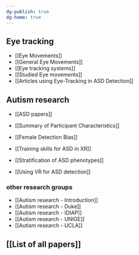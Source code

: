 ```yaml
---
dg-publish: true
dg-home: true
---
```


## Eye tracking

- [[Eye Movements]]
- [[General Eye Movements]]
- [[Eye tracking systems]]
- [[Studied Eye movements]]
- [[Articles using Eye-Tracking in ASD Detection]]

## Autism research

- [[ASD papers]]
- [[Summary of Participant Characteristics]]

- [[Female Detection Bias]]
- [[Training skills for ASD in XR]]
- [[Stratification of ASD phenotypes]]
- [[Using VR for ASD detection]]


### other research groups

- [[Autism research - Introduction]]
- [[Autism research - Duke]]
- [[Autism research - IDIAP]]
- [[Autism research - UNIGE]]
- [[Autism research - UCLA]]



## [[List of all papers]]